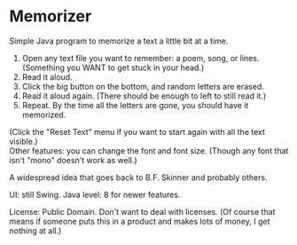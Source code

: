 # Memorizer
Simple Java program to memorize a text a little bit at a time.

1. Open any text file you want to remember: a poem, song, or lines. (Something you WANT to get stuck in your head.)
2. Read it aloud.
3. Click the big button on the bottom, and random letters are erased.
4. Read it aloud again. (There should be enough to left to still read it.)
5. Repeat. By the time all the letters are gone, you should have it memorized.

(Click the "Reset Text" menu if you want to start again with all the text visible.)  
Other features: you can change the font and font size. (Though any font that isn't "mono" doesn't work as well.)

A widespread idea that goes back to B.F. Skinner and probably others.

UI: still Swing. Java level: 8 for newer features.

License: Public Domain. Don't want to deal with licenses. (Of course that means if someone puts this in a product and makes lots of money, I get nothing at all.)


